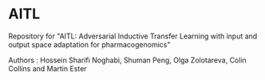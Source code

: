# AITL
Repository for "AITL: Adversarial Inductive Transfer Learning with input and output space adaptation for pharmacogenomics"

Authors : Hossein Sharifi Noghabi, Shuman Peng, Olga Zolotareva, Colin Collins and Martin Ester 
 
